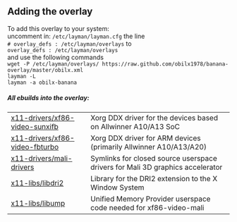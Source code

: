 Adding the overlay
------------------
To add this overlay to your system:  
uncomment in: `/etc/layman/layman.cfg` the line  
`# overlay_defs : /etc/layman/overlays` to  
`overlay_defs : /etc/layman/overlays`  
and use the following commands  
`wget -P /etc/layman/overlays/ https://raw.github.com/obilx1978/banana-overlay/master/obilx.xml`  
`layman -L`  
`layman -a obilx-banana`

##### All ebuilds into the overlay:  

<table>
<tr><td>
<a href=https://github.com/obilx1978/banana-overlay/blob/master/x11-drivers/xf86-video-sunxifb>x11-drivers/xf86-video-sunxifb</a>
</td><td>
Xorg DDX driver for the devices based on Allwinner A10/A13 SoC
</td></tr>
<tr><td>
<a href=https://github.com/obilx1978/banana-overlay/blob/master/x11-drivers/xf86-video-fbturbo>x11-drivers/xf86-video-fbturbo</a>
</td><td>
Xorg DDX driver for ARM devices (primarily Allwinner A10/A13/A20)
</td></tr>
<tr><td>
<a href=https://github.com/obilx1978/banana-overlay/blob/master/x11-drivers/mali-drivers>x11-drivers/mali-drivers</a>
</td><td>
Symlinks for closed source userspace drivers for Mali 3D graphics accelerator
</td></tr>
<tr><td>
<a href=https://github.com/obilx1978/banana-overlay/blob/master/x11-libs/libdri2>x11-libs/libdri2</a>
</td><td>
Library for the DRI2 extension to the X Window System
</td></tr>
<tr><td>
<a href=https://github.com/obilx1978/banana-overlay/blob/master/x11-libs/libump>x11-libs/libump</a>
</td><td>
Unified Memory Provider userspace code needed for xf86-video-mali
</td></tr>
</table>
